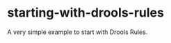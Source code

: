 starting-with-drools-rules
==========================

A very simple example to start with Drools Rules.
